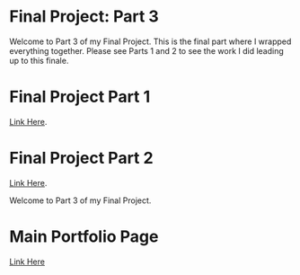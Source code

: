 # Final Project: Part 3

Welcome to Part 3 of my Final Project. This is the final part where I wrapped everything together. Please see Parts 1 and 2 to see the work I did leading up to this finale.

# Final Project Part 1
[Link Here](https://ngraves51.github.io/Portfolio/final-project/FinalProject_Part1_NickGraves.html).
# Final Project Part 2
[Link Here](https://ngraves51.github.io/Portfolio/final-project/FinalProject_Part2_NickGraves.html).



Welcome to Part 3 of my Final Project. 











# Main Portfolio Page
[Link Here](https://ngraves51.github.io/Portfolio/)
